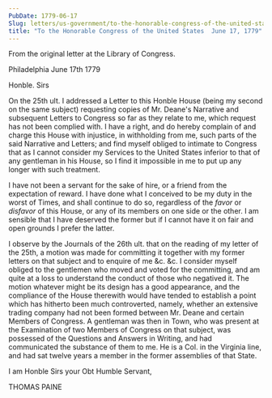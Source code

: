 ```yaml
---
PubDate: 1779-06-17
Slug: letters/us-government/to-the-honorable-congress-of-the-united-states-june-17-1779
title: "To the Honorable Congress of the United States  June 17, 1779"
---
```


  From the original letter at the Library of Congress.
  
   Philadelphia June 17th 1779

   Honble. Sirs

   On the 25th ult. I addressed a Letter to this Honble House (being my
   second on the same subject) requesting copies of Mr. Deane's Narrative and
   subsequent Letters to Congress so far as they relate to me, which request
   has not been complied with. I have a right, and do hereby complain of and
   charge this House with injustice, in withholding from me, such parts of
   the said Narrative and Letters; and find myself obliged to intimate to
   Congress that as I cannot consider my Services to the United States
   inferior to that of any gentleman in his House, so I find it impossible in
   me to put up any longer with such treatment.

   I have not been a servant for the sake of hire, or a friend from the
   expectation of reward. I have done what I conceived to be my duty in the
   worst of Times, and shall continue to do so, regardless of the *favor* or
   *disfavor* of this House, or any of its members on one side or the other. I
   am sensible that I have deserved the former but if I cannot have it on
   fair and open grounds I prefer the latter.

   I observe by the Journals of the 26th ult. that on the reading of my
   letter of the 25th, a motion was made for committing it together with my
   former letters on that subject and to enquire of me &c. &c. I consider
   myself obliged to the gentlemen who moved and voted for the committing,
   and am quite at a loss to understand the conduct of those who negatived
   it. The motion whatever might be its design has a good appearance, and the
   compliance of the House therewith would have tended to establish a point
   which has hitherto been much controverted, namely, whether an extensive
   trading company had not been formed between Mr. Deane and certain Members
   of Congress. A gentleman was then in Town, who was present at the
   Examination of two Members of Congress on that subject, was possessed of
   the Questions and Answers in Writing, and had communicated the substance
   of them to me. He is a Col. in the Virginia line, and had sat twelve years
   a member in the former assemblies of that State.

   I am Honble Sirs your Obt Humble Servant,

   THOMAS PAINE

 

